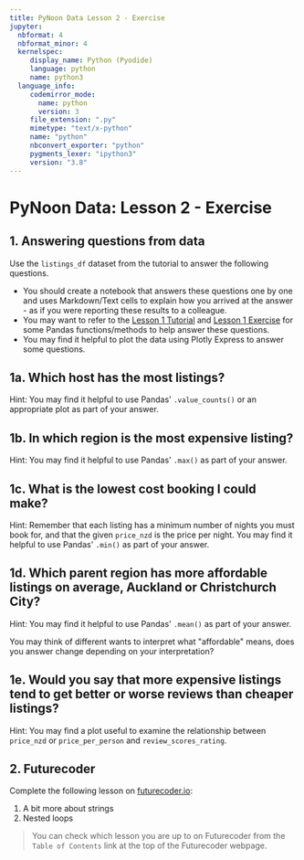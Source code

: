 ```yaml
---
title: PyNoon Data Lesson 2 - Exercise
jupyter:
  nbformat: 4
  nbformat_minor: 4
  kernelspec:
     display_name: Python (Pyodide)
     language: python
     name: python3
  language_info:
     codemirror_mode:
       name: python
       version: 3
     file_extension: ".py"
     mimetype: "text/x-python"
     name: "python"
     nbconvert_exporter: "python"
     pygments_lexer: "ipython3"
     version: "3.8"
---
```


# PyNoon Data: Lesson 2 - Exercise

## 1. Answering questions from data

Use the `listings_df` dataset from the tutorial to answer the
following questions.

* You should create a notebook that answers these questions one by one
  and uses Markdown/Text cells to explain how you arrived at the
  answer - as if you were reporting these results to a colleague.
* You may want to refer to the [Lesson 1
  Tutorial](https://colab.research.google.com/github/pynoon/curriculum/blob/main/lesson_data_1/lesson_data_1_tutorial.ipynb)
  and [Lesson 1
  Exercise](https://colab.research.google.com/github/pynoon/curriculum/blob/main/lesson_data_1/lesson_data_1_exercise.ipynb)
  for some Pandas functions/methods to help answer these questions.
* You may find it helpful to plot the data using Plotly Express to
  answer some questions.

## 1a. Which host has the most listings?

Hint: You may find it helpful to use Pandas' `.value_counts()` or an
appropriate plot as part of your answer.

## 1b. In which region is the most expensive listing?

Hint: You may find it helpful to use Pandas' `.max()` as part of your
answer.

## 1c. What is the lowest cost booking I could make?

Hint: Remember that each listing has a minimum number of nights you
must book for, and that the given `price_nzd` is the price per night.
You may find it helpful to use Pandas' `.min()` as part of your
answer.

## 1d. Which parent region has more affordable listings on average, Auckland or Christchurch City?

Hint: You may find it helpful to use Pandas' `.mean()` as part of your
answer.

You may think of different wants to interpret what "affordable" means,
does you answer change depending on your interpretation?

## 1e. Would you say that more expensive listings tend to get better or worse reviews than cheaper listings?

Hint: You may find a plot useful to examine the relationship between
`price_nzd` or `price_per_person` and `review_scores_rating`.

## 2. Futurecoder

Complete the following lesson on
[futurecoder.io](https://futurecoder.io):

1. A bit more about strings
2. Nested loops

> You can check which lesson you are up to on Futurecoder from the
> `Table of Contents` link at the top of the Futurecoder webpage.

